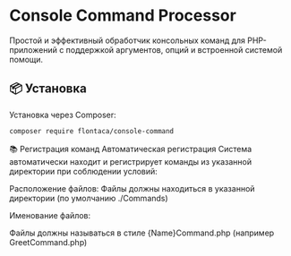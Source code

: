 # Console Command Processor

Простой и эффективный обработчик консольных команд для PHP-приложений с поддержкой аргументов, опций и встроенной системой помощи.

## 📦 Установка

Установка через Composer:

```bash
composer require flontaca/console-command
```
📚 Регистрация команд
Автоматическая регистрация
Система автоматически находит и регистрирует команды из указанной директории при соблюдении условий:

Расположение файлов: Файлы должны находиться в указанной директории (по умолчанию ./Commands)

Именование файлов:

Файлы должны называться в стиле {Name}Command.php (например GreetCommand.php)
